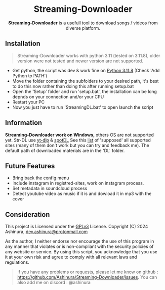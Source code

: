 <!--- mdformat-toc start --slug=github --->
<div align="center">

# Streaming-Downloader

**Streaming-Downloader** is a usefull tool to download songs / videos from diverse platform.


</div>

## Installation
  > Streaming-Downloader works with python 3.11 (tested on 3.11.8), older version were not tested and newer version are not supported.
  - Get python, the script was dev & work fine on [Python 3.11.8](https://www.python.org/downloads/release/python-3118/) (Check 'Add Python to PATH')
  - Move the folder containing the subfolders to your desired path, it's best to do this now rather than doing this after running setup.bat
  - Open the 'Setup' folder and run 'setup.bat', the installation can be long depnds on your connection and/or your CPU
  - Restart your PC
  - Now you just have to run 'StreamingDL.bat' to open launch the script


## Information
**Streaming-Downloader work on Windows**, others OS are not supported yet.
Str-DL use [yt-dlp](https://github.com/yt-dlp/yt-dlp) & [spotDL](https://github.com/spotDL/spotify-downloader)
See this [list](https://github.com/yt-dlp/yt-dlp/blob/master/supportedsites.md) of 'supposed' all supported sites (many of them don't work but you can try and feedback me).
The default path of downloaded materials are in the 'DL' folder.


## Future Features
  - Bring back the config menu
  - Include instagram in registred-sites, work on instagram process.
  - Set metadata in soundcloud process
  - Detect youtube video as music if it is and dowload it in mp3 with the cover


## Consideration
This project is Licensed under the [GPLv3](/LICENSE) License.
Copyright (C) 2024 Ashinura, <dev.ashinura@protonmail.com>

As the author, I neither endorse nor encourage the use of this program in any manner that violates or is non-compliant with the security policies of any website or service.
By using this script, you acknowledge that you use it at your own risk and agree to comply with all relevant laws and regulations.

> If you have any problems or requests, please let me know on github : https://github.com/Ashinura/Streaming-Downloader/issues. 
> You can also add me on discord : @ashinura